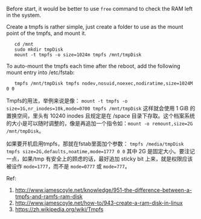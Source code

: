 Before start, it would be better to use `free` command to check the RAM left in the system.

Create a tmpfs is rather simple, just create a folder to use as the mount point of the tmpfs, and mount it.

       cd /mnt
       sudo mkdir tmpDisk
       mount -t tmpfs -o size=1024m tmpfs /mnt/tmpDisk

To auto-mount the tmpfs each time after the reboot,	add the following mount entry into /etc/fstab:

       tmpfs /mnt/tmpDisk tmpfs nodev,nosuid,noexec,nodiratime,size=1024M 0 0

Tmpfs的用法，举例来说是像： `mount -t tmpfs -o size=1G,nr_inodes=10k,mode=0700 tmpfs /mnt/tmpDisk` 这样就会使用 1 GiB 的置换空间，里头有 10240 inodes 且规定是在 /space 目录下存取。这个档案系统的大小是可以随时调整的，像是再追加一个指令如：`mount -o remount,size=2G /mnt/tmpDisk`。

如果要开机启用tmpfs，那就在fstab里面加个参数： `tmpfs /media/tmpDisk tmpfs size=2G,defaults,noatime,mode=1777 0 0` 其中 2G 是固定大小。要注记一点，如果/tmp 有安全上的顾虑的话，最好追加 sticky bit 上来，就是权限应该被设作 `mode=1777`，而不是 `mode=0777` 或 `mode=777`。

Ref:

1. http://www.jamescoyle.net/knowledge/951-the-difference-between-a-tmpfs-and-ramfs-ram-disk
1. http://www.jamescoyle.net/how-to/943-create-a-ram-disk-in-linux
1. https://zh.wikipedia.org/wiki/Tmpfs
